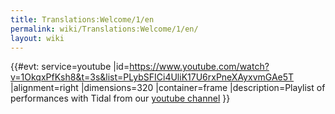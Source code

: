 ```yaml
---
title: Translations:Welcome/1/en
permalink: wiki/Translations:Welcome/1/en/
layout: wiki
---
```


{{\#evt: service=youtube
\|id=<https://www.youtube.com/watch?v=1OkqxPfKsh8&t=3s&list=PLybSFICi4UliK17U6rxPneXAyxvmGAe5T>
\|alignment=right \|dimensions=320 \|container=frame
\|description=Playlist of performances with Tidal from our [youtube
channel](https://www.youtube.com/channel/UCG5Ynx9mvouuSHYEyxaJ0Cg/playlists)
}}
